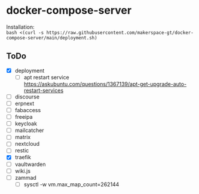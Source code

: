 # docker-compose-server

Installation:  
`bash <(curl -s https://raw.githubusercontent.com/makerspace-gt/docker-compose-server/main/deployment.sh)`

## ToDo

- [x] deployment
  - [ ] apt restart service  
        https://askubuntu.com/questions/1367139/apt-get-upgrade-auto-restart-services
- [ ] discourse
- [ ] erpnext
- [ ] fabaccess
- [ ] freeipa
- [ ] keycloak
- [ ] mailcatcher
- [ ] matrix
- [ ] nextcloud
- [ ] restic
- [x] traefik
- [ ] vaultwarden
- [ ] wiki.js
- [ ] zammad
  - [ ] sysctl -w vm.max_map_count=262144
